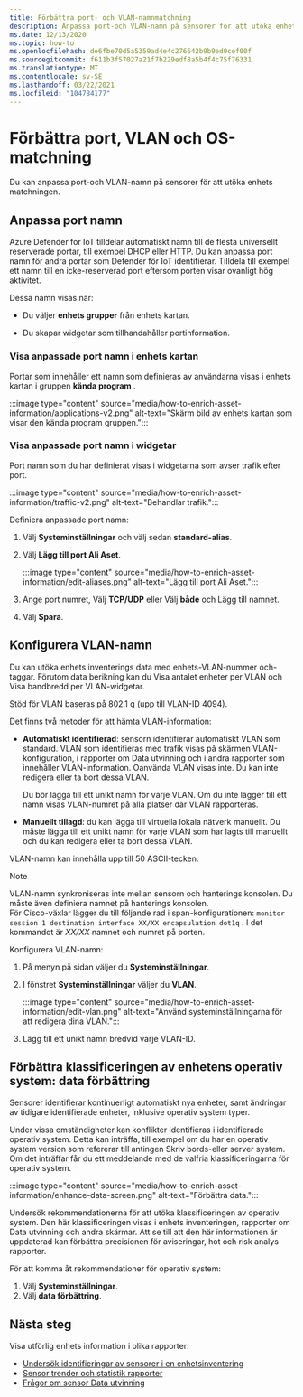 ```yaml
---
title: Förbättra port- och VLAN-namnmatchning
description: Anpassa port-och VLAN-namn på sensorer för att utöka enhets matchningen.
ms.date: 12/13/2020
ms.topic: how-to
ms.openlocfilehash: de6fbe70d5a5359ad4e4c276642b9b9ed0cef00f
ms.sourcegitcommit: f611b3f57027a21f7b229edf8a5b4f4c75f76331
ms.translationtype: MT
ms.contentlocale: sv-SE
ms.lasthandoff: 03/22/2021
ms.locfileid: "104784177"
---
```

# <a name="enhance-port-vlan-and-os-resolution"></a>Förbättra port, VLAN och OS-matchning

Du kan anpassa port-och VLAN-namn på sensorer för att utöka enhets matchningen.

## <a name="customize-port-names"></a>Anpassa port namn

Azure Defender for IoT tilldelar automatiskt namn till de flesta universellt reserverade portar, till exempel DHCP eller HTTP. Du kan anpassa port namn för andra portar som Defender för IoT identifierar. Tilldela till exempel ett namn till en icke-reserverad port eftersom porten visar ovanligt hög aktivitet.

Dessa namn visas när:

  - Du väljer **enhets grupper** från enhets kartan.

  - Du skapar widgetar som tillhandahåller portinformation.

### <a name="view-custom-port-names-in-the-device-map"></a>Visa anpassade port namn i enhets kartan

Portar som innehåller ett namn som definieras av användarna visas i enhets kartan i gruppen **kända program** .

:::image type="content" source="media/how-to-enrich-asset-information/applications-v2.png" alt-text="Skärm bild av enhets kartan som visar den kända program gruppen.":::

### <a name="view-custom-port-names-in-widgets"></a>Visa anpassade port namn i widgetar

Port namn som du har definierat visas i widgetarna som avser trafik efter port.

:::image type="content" source="media/how-to-enrich-asset-information/traffic-v2.png" alt-text="Behandlar trafik.":::

Definiera anpassade port namn:

1. Välj **Systeminställningar** och välj sedan **standard-alias**.

2. Välj **Lägg till port Ali Aset**.

    :::image type="content" source="media/how-to-enrich-asset-information/edit-aliases.png" alt-text="Lägg till port Ali Aset.":::

3. Ange port numret, Välj **TCP/UDP** eller Välj **både** och Lägg till namnet.

4. Välj **Spara**.

## <a name="configure-vlan-names"></a>Konfigurera VLAN-namn

Du kan utöka enhets inventerings data med enhets-VLAN-nummer och-taggar. Förutom data berikning kan du Visa antalet enheter per VLAN och Visa bandbredd per VLAN-widgetar.

Stöd för VLAN baseras på 802.1 q (upp till VLAN-ID 4094).

Det finns två metoder för att hämta VLAN-information:

- **Automatiskt identifierad**: sensorn identifierar automatiskt VLAN som standard. VLAN som identifieras med trafik visas på skärmen VLAN-konfiguration, i rapporter om Data utvinning och i andra rapporter som innehåller VLAN-information. Oanvända VLAN visas inte. Du kan inte redigera eller ta bort dessa VLAN. 

  Du bör lägga till ett unikt namn för varje VLAN. Om du inte lägger till ett namn visas VLAN-numret på alla platser där VLAN rapporteras.

- **Manuellt tillagd**: du kan lägga till virtuella lokala nätverk manuellt. Du måste lägga till ett unikt namn för varje VLAN som har lagts till manuellt och du kan redigera eller ta bort dessa VLAN.

VLAN-namn kan innehålla upp till 50 ASCII-tecken.

> [!NOTE]
> VLAN-namn synkroniseras inte mellan sensorn och hanterings konsolen. Du måste även definiera namnet på hanterings konsolen.  
För Cisco-växlar lägger du till följande rad i span-konfigurationen: `monitor session 1 destination interface XX/XX encapsulation dot1q` . I det kommandot är *XX/XX* namnet och numret på porten.

Konfigurera VLAN-namn:

1. På menyn på sidan väljer du **Systeminställningar**.

2. I fönstret **Systeminställningar** väljer du **VLAN**.

    :::image type="content" source="media/how-to-enrich-asset-information/edit-vlan.png" alt-text="Använd systeminställningarna för att redigera dina VLAN.":::

3. Lägg till ett unikt namn bredvid varje VLAN-ID.

## <a name="improve-device-operating-system-classification-data-enhancement"></a>Förbättra klassificeringen av enhetens operativ system: data förbättring

Sensorer identifierar kontinuerligt automatiskt nya enheter, samt ändringar av tidigare identifierade enheter, inklusive operativ system typer.

Under vissa omständigheter kan konflikter identifieras i identifierade operativ system. Detta kan inträffa, till exempel om du har en operativ system version som refererar till antingen Skriv bords-eller server system. Om det inträffar får du ett meddelande med de valfria klassificeringarna för operativ system.

:::image type="content" source="media/how-to-enrich-asset-information/enhance-data-screen.png" alt-text="Förbättra data.":::

Undersök rekommendationerna för att utöka klassificeringen av operativ system. Den här klassificeringen visas i enhets inventeringen, rapporter om Data utvinning och andra skärmar. Att se till att den här informationen är uppdaterad kan förbättra precisionen för aviseringar, hot och risk analys rapporter.

För att komma åt rekommendationer för operativ system:

1. Välj **Systeminställningar**.
1. Välj **data förbättring**.

## <a name="next-steps"></a>Nästa steg

Visa utförlig enhets information i olika rapporter:

- [Undersök identifieringar av sensorer i en enhetsinventering](how-to-investigate-sensor-detections-in-a-device-inventory.md)
- [Sensor trender och statistik rapporter](how-to-create-trends-and-statistics-reports.md)
- [Frågor om sensor Data utvinning](how-to-create-data-mining-queries.md)
